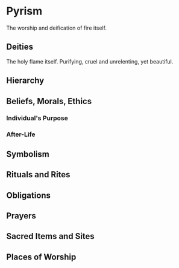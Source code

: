 # Pyrism
The worship and deification of fire itself. 

## Deities
The holy flame itself. Purifying, cruel and unrelenting, yet beautiful. 

## Hierarchy

## Beliefs, Morals, Ethics

### Individual's Purpose

### After-Life

## Symbolism

## Rituals and Rites

## Obligations

## Prayers

## Sacred Items and Sites

## Places of Worship

